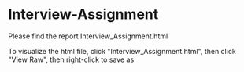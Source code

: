 # Interview-Assignment

Please find the report Interview_Assignment.html

To visualize the html file, click "Interview_Assignment.html", then click "View Raw", then right-click to save as
